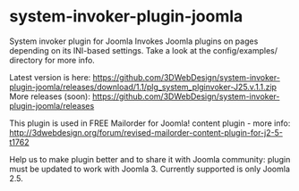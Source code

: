 # system-invoker-plugin-joomla
System invoker plugin for Joomla Invokes Joomla plugins on pages depending on its INI-based settings. Take a look at the config/examples/ directory for more info.

Latest version is here: https://github.com/3DWebDesign/system-invoker-plugin-joomla/releases/download/1.1/plg_system_plginvoker-J25.v.1.1.zip  More releases (soon): https://github.com/3DWebDesign/system-invoker-plugin-joomla/releases

This plugin is used in FREE Mailorder for Joomla! content plugin - more info: http://3dwebdesign.org/forum/revised-mailorder-content-plugin-for-j2-5-t1762 

Help us to make plugin better and to share it with Joomla community: plugin must be updated to work with Joomla 3. Currently supported is only Joomla 2.5.
